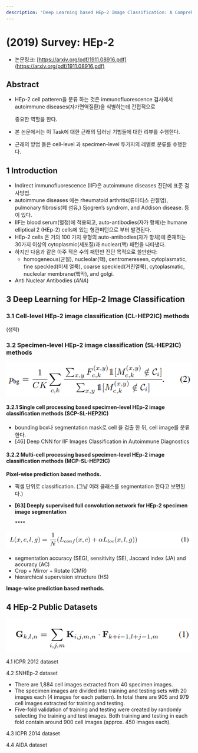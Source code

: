 ```yaml
---
description: 'Deep Learning based HEp-2 Image Classification: A Comprehensive Review'
---
```


# \(2019\) Survey: HEp-2

* 논문링크: [https://arxiv.org/pdf/1911.08916.pdf](https://arxiv.org/pdf/1911.08916.pdf)



## Abstract

* HEp-2 cell patteren을 분류 하는 것은 immunofluorescence 검사에서 autoimmune diseases\(자가면역질환\)을 식별하는데 간접적으로

  중요한 역할을 한다.

* 본 논문에서는 이 Task에 대한 근래의 딥러닝 기법들에 대한 리뷰를 수행한다.
* 근래의 방법 들은 cell-level 과 specimen-level 두가지의 레벨로 분류를 수행한다.



## 1 Introduction

* Indirect immunofluorescence \(IIF\)은 autoimmune diseases 진단에 표준 검사방법.
* autoimmune diseases 에는 rheumatoid arthritis\(류마티스 관절염\), pulmonary fibrosis\(폐 섬유,\) Sjogren’s syndrom, and Addison disease. 등이 있다.
* IIF는 blood serum\(혈정\)에 적용되고, auto-antibodies\(자가 항체\)는 humane elliptical 2 \(HEp-2\) cells에 있는 형관퍼턴으로 부터 발견된다.
* HEp-2 cells 은 거의 100 가지 유형의 auto-antibodies\(자가 항체\)에 존재하는 30가지 이상의  cytoplasmic\(세포질\)과 nuclear\(핵\) 패턴을 나타낸다. 
* 하지만 다음과 같은 아주 적은 수의 패턴만 진단 목적으로 쓸만한다:
  * homogeneous\(균질\), nucleolar\(핵\), centromereseen, cytoplasmatic, fine speckled\(미세 얼룩\), coarse speckled\(거친얼룩\), cytoplasmatic, nucleolar membrane\(핵막\), and golgi.
*  Anti Nuclear Antibodies \(_ANA_\)

## 3 Deep Learning for HEp-2 Image Classification

### 3.1 Cell-level HEp-2 image classification \(CL-HEP2IC\) methods

\(생략\)

### 3.2 Specimen-level HEp-2 image classification \(SL-HEP2IC\) methods

![](../.gitbook/assets/image%20%28110%29.png)



#### 3.2.1 Single cell processing based specimen-level HEp-2 image classification methods \(SCP-SL-HEP2IC\)

* bounding box나 segmentation mask로 cell 을 검출 한 뒤, cell image를 분류한다.
* \[46\] Deep CNN for IIF Images Classification in Autoimmune Diagnostics

#### 3.2.2 Multi-cell processing based specimen-level HEp-2 image classification methods \(MCP-SL-HEP2IC\)

**Pixel-wise prediction based methods.**

* 픽셀 단위로 classification. \(그냥 여러 클래스를 segmentation 한다고 보면된다.\)
* **\[63\] Deeply supervised full convolution network for HEp-2 specimen image segmentation**

  \*\*\*\*

![Results of \[63\]](../.gitbook/assets/image%20%2885%29.png)

* segmentation accuracy \(SEG\), sensitivity \(SE\), Jaccard index \(JA\) and accuracy \(AC\)
* Crop + Mirror + Rotate \(CMR\)
* hierarchical supervision structure \(HS\)



**Image-wise prediction based methods.**





## 4 HEp-2 Public Datasets

![](../.gitbook/assets/image%20%2882%29.png)

4.1 ICPR 2012 dataset



4.2 SNHEp-2 dataset

* There are 1,884 cell images extracted from 40 specimen images. 
* The specimen images are divided into training and testing sets with 20 images each \(4 images for each pattern\). In total there are 905 and 979 cell images extracted for training and testing. 
* Five-fold validation of training and testing were created by randomly selecting the training and test images. Both training and testing in each fold contain around 900 cell images \(approx. 450 images each\).

4.3 ICPR 2014 dataset



4.4 AIDA dataset



